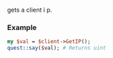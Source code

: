 gets a client i p.
### Example

```perl
my $val = $client->GetIP();
quest::say($val); # Returns uint
```